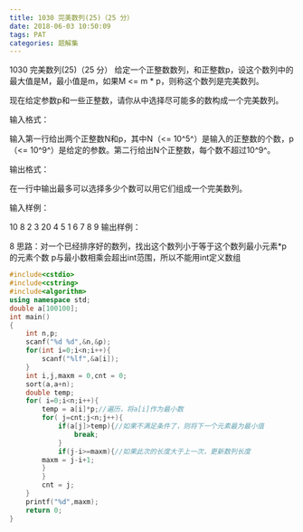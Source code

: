 ```yaml
---
title: 1030 完美数列(25)（25 分）
date: 2018-06-03 10:50:09
tags: PAT
categories: 题解集
---
```


1030 完美数列(25)（25 分）
给定一个正整数数列，和正整数p，设这个数列中的最大值是M，最小值是m，如果M <= m * p，则称这个数列是完美数列。

现在给定参数p和一些正整数，请你从中选择尽可能多的数构成一个完美数列。

输入格式：

输入第一行给出两个正整数N和p，其中N（<= 10^5^）是输入的正整数的个数，p（<= 10^9^）是给定的参数。第二行给出N个正整数，每个数不超过10^9^。

输出格式：

在一行中输出最多可以选择多少个数可以用它们组成一个完美数列。

输入样例：

10 8
2 3 20 4 5 1 6 7 8 9
输出样例：

8
思路：对一个已经排序好的数列，找出这个数列小于等于这个数列最小元素*p的元素个数
p与最小数相乘会超出int范围，所以不能用int定义数组


```cpp
#include<cstdio>
#include<cstring>
#include<algorithm>
using namespace std;
double a[100100];
int main()
{
    int n,p;
    scanf("%d %d",&n,&p);
    for(int i=0;i<n;i++){
        scanf("%lf",&a[i]);
    }
    int i,j,maxm = 0,cnt = 0;
    sort(a,a+n);
    double temp;
    for( i=0;i<n;i++){
        temp = a[i]*p;//遍历，将a[i]作为最小数
        for( j=cnt;j<n;j++){
            if(a[j]>temp){//如果不满足条件了，则将下一个元素最为最小值
                break;
            }
            if(j-i>=maxm){//如果此次的长度大于上一次，更新数列长度
        maxm = j-i+1;
        }
        }
        cnt = j;
    }
    printf("%d",maxm);
    return 0;
}

```
